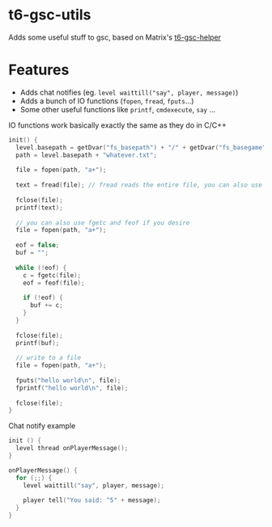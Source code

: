 # t6-gsc-utils
Adds some useful stuff to gsc, based on Matrix's [t6-gsc-helper](https://github.com/skiff/t6-gsc-helper)
# Features
* Adds chat notifies (eg. `level waittill("say", player, message)`)
* Adds a bunch of IO functions (`fopen`, `fread`, `fputs`...)
* Some other useful functions like `printf`, `cmdexecute`, `say` ...

IO functions work basically exactly the same as they do in C/C++
```c
init() {
  level.basepath = getDvar("fs_basepath") + "/" + getDvar("fs_basegame") + "/";
  path = level.basepath + "whatever.txt";
  
  file = fopen(path, "a+");
  
  text = fread(file); // fread reads the entire file, you can also use fgets(file, n) to read the first n chars
  
  fclose(file);
  printf(text);
  
  // you can also use fgetc and feof if you desire
  file = fopen(path, "a+");
  
  eof = false;
  buf = "";
  
  while (!eof) {
    c = fgetc(file);
    eof = feof(file);
    
    if (!eof) {
      buf += c;
    }
  }
  
  fclose(file);
  printf(buf);
  
  // write to a file
  file = fopen(path, "a+");
  
  fputs("hello world\n", file);
  fprintf("hello world\n", file);
  
  fclose(file);
}
```

Chat notify example

```c
init () {
  level thread onPlayerMessage();
}

onPlayerMessage() {
  for (;;) {
    level waittill("say", player, message);
    
    player tell("You said: ^5" + message);
  }
}

```
